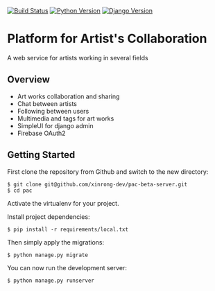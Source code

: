 [![Build Status](https://img.shields.io/circleci/build/bb/metalgear121/pac-client?token=3dee960889ae341ab0a6b5a333b481d1f0426866)](https://circleci.com/bb/metalgear121/pac-server)
[![Python Version](https://img.shields.io/badge/Python-v3.7.5-blue)](https://www.python.org)
[![Django Version](https://img.shields.io/badge/Django-v3.1.2-blue)](https://www.djangoproject.com)

# Platform for Artist's Collaboration
A web service for artists working in several fields

## Overview

- Art works collaboration and sharing
- Chat between artists
- Following between users
- Multimedia and tags for art works
- SimpleUI for django admin
- Firebase OAuth2

## Getting Started

First clone the repository from Github and switch to the new directory:

    $ git clone git@github.com/xinrong-dev/pac-beta-server.git
    $ cd pac
    
Activate the virtualenv for your project.
    
Install project dependencies:

    $ pip install -r requirements/local.txt
    
    
Then simply apply the migrations:

    $ python manage.py migrate
    

You can now run the development server:

    $ python manage.py runserver